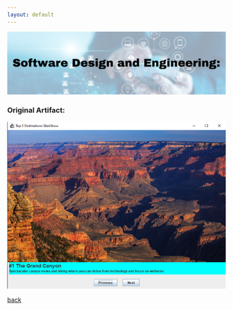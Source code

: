 ```yaml
---
layout: default
---
```


<center>
  <img src="/assets/img/design.png">
</center>

### Original Artifact:
<center>
  <img src="/assets/img/initial-artifact.png">
</center>

[back](./)
